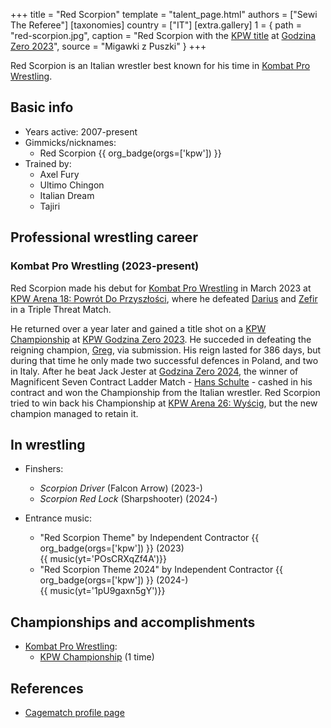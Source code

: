 +++
title = "Red Scorpion"
template = "talent_page.html"
authors = ["Sewi The Referee"]
[taxonomies]
country = ["IT"]
[extra.gallery]
1 = { path = "red-scorpion.jpg", caption = "Red Scorpion with the [KPW title](@/c/kpw-championship.md) at [Godzina Zero 2023](@/e/kpw/2023-08-18-kpw-godzina-zero-2023.md)", source = "Migawki z Puszki" }
+++

Red Scorpion is an Italian wrestler best known for his time in [Kombat Pro Wrestling](@/o/kpw.md).

## Basic info
* Years active: 2007-present
* Gimmicks/nicknames:
  - Red Scorpion {{ org_badge(orgs=['kpw']) }}
* Trained by:
  - Axel Fury
  - Ultimo Chingon
  - Italian Dream
  - Tajiri
 
## Professional wrestling career 

### Kombat Pro Wrestling (2023-present)

Red Scorpion made his debut for [Kombat Pro Wrestling](@/o/kpw.md) in March 2023 at [KPW Arena 18: Powrót Do Przyszłości](@/e/kpw/2022-03-18-kpw-arena-18-powrot-do-przyszlosci.md), where he defeated [Darius](@/w/darius.md) and [Zefir](@/w/zefir.md) in a Triple Threat Match. 

He returned over a year later and gained a title shot on a [KPW Championship](@/c/kpw-championship.md) at [KPW Godzina Zero 2023](@/e/kpw/2023-08-18-kpw-godzina-zero-2023.md). He succeded in defeating the reigning champion, [Greg](@/w/greg.md), via submission. His reign lasted for 386 days, but during that time he only made two successful defences in Poland, and two in Italy. After he beat Jack Jester at [Godzina Zero 2024](@/e/kpw/2024-09-07-kpw-godzina-zero-2024.md), the winner of Magnificent Seven Contract Ladder Match - [Hans Schulte](@/w/hans-schulte.md) - cashed in his contract and won the Championship from the Italian wrestler. Red Scorpion tried to win back his Championship at [KPW Arena 26: Wyścig](@/e/kpw/2024-11-15-kpw-arena-26.md), but the new champion managed to retain it.

## In wrestling

* Finshers:
  - _Scorpion Driver_ (Falcon Arrow) (2023-)
  - _Scorpion Red Lock_ (Sharpshooter) (2024-)

* Entrance music:
  - "Red Scorpion Theme" by Independent Contractor
 {{ org_badge(orgs=['kpw']) }} (2023) <br>
 {{ music(yt='POsCRXqZf4A')}}
  - "Red Scorpion Theme 2024" by Independent Contractor
 {{ org_badge(orgs=['kpw']) }} (2024-) <br>
 {{ music(yt='1pU9gaxn5gY')}}
   
## Championships and accomplishments

* [Kombat Pro Wrestling](@/o/kpw.md):
  - [KPW Championship](@/c/kpw-championship.md) (1 time)

## References

* [Cagematch profile page](https://www.cagematch.net/?id=2&nr=17493)
